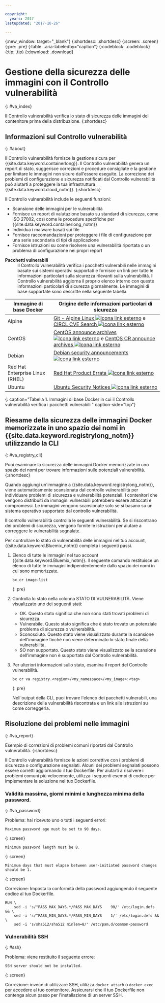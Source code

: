 ```yaml
---

copyright:
  years: 2017
lastupdated: "2017-10-26"

---
```


{:new_window: target="_blank"}
{:shortdesc: .shortdesc}
{:screen: .screen}
{:pre: .pre}
{:table: .aria-labeledby="caption"}
{:codeblock: .codeblock}
{:tip: .tip} 
{:download: .download}

# Gestione della sicurezza delle immagini con il Controllo vulnerabilità 
{: #va_index}

Il Controllo vulnerabilità verifica lo stato di sicurezza delle immagini del contenitore prima della distribuzione.
{:shortdesc}


## Informazioni sul Controllo vulnerabilità 
{: #about}

Il Controllo vulnerabilità fornisce la gestione sicura per {{site.data.keyword.containerlong}}. Il Controllo vulnerabilità genera un report di stato, suggerisce correzioni e procedure consigliate e la gestione per limitare le immagini non sicure dall'essere eseguite. La correzione dei problemi di configurazione e sicurezza notificati dal Controllo vulnerabilità può aiutarti a proteggere la tua infrastruttura {{site.data.keyword.cloud_notm}}.
{:shortdesc}

Il Controllo vulnerabilità include le seguenti funzioni: 

-   Scansione delle immagini per le vulnerabilità 
-   Fornisce un report di valutazione basato su standard di sicurezza, come ISO 27002, così come le procedure specifiche per {{site.data.keyword.containerlong_notm}}
-   Individua i malware basati sui file
-   Fornisce raccomandazioni per proteggere i file di configurazione per una serie secondaria di tipi di applicazione 
-   Fornisce istruzioni su come risolvere una vulnerabilità riportata o un problema di configurazione nei propri report 

<dl>
  <dt><strong>Pacchetti vulnerabili</strong></dt>
  <dd>Il Controllo vulnerabilità verifica i pacchetti vulnerabili nelle immagini basate sui sistemi operativi supportati e fornisce un link per tutte le informazioni particolari sulla sicurezza rilevanti sulla vulnerabilità.  Il Controllo vulnerabilità aggiorna il proprio elenco interno con queste informazioni particolari di sicurezza giornalmente. Le immagini di base supportate sono descritte nella seguente tabella. </dd>
</dl>

  |Immagine di base Docker |Origine delle informazioni particolari di sicurezza |
  |-----------------|--------------------------|
  |Alpine|[Git - Alpine Linux ![Icona link esterno](../../icons/launch-glyph.svg "Icona link esterno")](https://git.alpinelinux.org/) e [CIRCL CVE Search ![Icona link esterno](../../icons/launch-glyph.svg "Icona link esterno")](https://cve.circl.lu/)|
  |CentOS| [CentOS announce archives ![Icona link esterno](../../icons/launch-glyph.svg "Icona link esterno")](https://lists.centos.org/pipermail/centos-announce/) e [CentOS CR announce archives ![Icona link esterno](../../icons/launch-glyph.svg "Icona link esterno")](https://lists.centos.org/pipermail/centos-cr-announce/)|
  |Debian|[Debian security announcements ![Icona link esterno](../../icons/launch-glyph.svg "Icona link esterno")](https://lists.debian.org/debian-security-announce/)|
  |Red Hat Enterprise Linux (RHEL)|[Red Hat Product Errata ![Icona link esterno](../../icons/launch-glyph.svg "Icona link esterno")](https://access.redhat.com/errata/#/)|
  |Ubuntu|[Ubuntu Security Notices ![Icona link esterno](../../icons/launch-glyph.svg "Icona link esterno")](https://www.ubuntu.com/usn/)|
  {: caption="Tabella 1. Immagini di base Docker in cui il Controllo vulnerabilità verifica i pacchetti vulnerabili " caption-side="top"}










## Riesame della sicurezza delle immagini Docker memorizzate in uno spazio dei nomi in {{site.data.keyword.registrylong_notm}} utilizzando la CLI 
{: #va_registry_cli}

Puoi esaminare la sicurezza delle immagini Docker memorizzate in uno spazio dei nomi per trovare informazioni sulle potenziali vulnerabilità.
{:shortdesc}

Quando aggiungi un'immagine a {{site.data.keyword.registrylong_notm}}, viene automaticamente scansionata dal controllo vulnerabilità per individuare problemi di sicurezza e vulnerabilità potenziali. I contenitori che vengono distribuiti da immagini vulnerabili potrebbero essere attaccati e compromessi. Le immagini vengono scansionate solo se si basano su un sistema operativo supportato dal controllo vulnerabilità. 

Il controllo vulnerabilità controlla le seguenti vulnerabilità. Se si riscontrano dei problemi di sicurezza, vengono fornite le istruzioni per aiutare a correggere le vulnerabilità segnalate. 

Per controllare lo stato di vulnerabilità delle immagini nel tuo account, {{site.data.keyword.Bluemix_notm}} completa i seguenti passi.

1.  Elenco di tutte le immagini nel tuo account {{site.data.keyword.Bluemix_notm}}. Il seguente comando restituisce un elenco di tutte le immagini indipendentemente dallo spazio dei nomi in cui sono memorizzate. 

    ```
    bx cr image-list
    ```
    {: pre}

2.  Controlla lo stato nella colonna STATO DI VULNERABILITÀ. Viene visualizzato uno dei seguenti stati: 
    -   OK. Questo stato significa che non sono stati trovati problemi di sicurezza. 
    -   Vulnerabile. Questo stato significa che è stato trovato un potenziale problema di sicurezza o vulnerabilità. 
    -   Sconosciuto. Questo stato viene visualizzato durante la scansione dell'immagine finché non viene determinato lo stato finale della vulnerabilità. 
    -   SO non supportato. Questo stato viene visualizzato se la scansione dell'immagine non è supportata dal Controllo vulnerabilità. 
4.  Per ulteriori informazioni sullo stato, esamina il report del Controllo vulnerabilità. 

    ```
    bx cr va registry.<region>/<my_namespace>/<my_image>:<tag>
    ```
    {: pre}

    Nell'output della CLI, puoi trovare l'elenco dei pacchetti vulnerabili, una descrizione della vulnerabilità riscontrata e un link alle istruzioni su come correggerla. 


## Risoluzione dei problemi nelle immagini  
{: #va_report}

Esempio di correzioni di problemi comuni riportati dal Controllo vulnerabilità. {:shortdesc}

Il Controllo vulnerabilità fornisce le azioni correttive con i problemi di sicurezza o configurazione segnalati. Alcuni dei problemi segnalati possono essere corretti aggiornando il tuo Dockerfile. Per aiutarti a risolvere i problemi comuni più velocemente, utilizza i seguenti esempi di codice per implementare la soluzione nel tuo Dockerfile. 

### Validità massima, giorni minimi e lunghezza minima della password. 
{: #va_password}

Problema: hai ricevuto uno o tutti i seguenti errori: 

```
Maximum password age must be set to 90 days.
```
{: screen}

```
Minimum password length must be 8.
```
{: screen}

```
Minimum days that must elapse between user-initiated password changes should be 1.
```
{: screen}

Correzione: Imposta la conformità della password aggiungendo il seguente codice al tuo Dockerfile. 

```
RUN \
    sed -i 's/^PASS_MAX_DAYS.*/PASS_MAX_DAYS    90/' /etc/login.defs && \
    sed -i 's/^PASS_MIN_DAYS.*/PASS_MIN_DAYS    1/' /etc/login.defs && \
    sed -i 's/sha512/sha512 minlen=8/' /etc/pam.d/common-password
```

### Vulnerabilità SSH 
{: #ssh}

Problema: viene restituito il seguente errore: 

```
SSH server should not be installed.
```
{: screen}

Correzione: invece di utilizzare SSH, utilizza `docker attach` o `docker exec` per accedere al tuo contenitore. Assicurarsi che il tuo Dockerfile non contenga alcun passo per l'installazione di un server SSH. 

